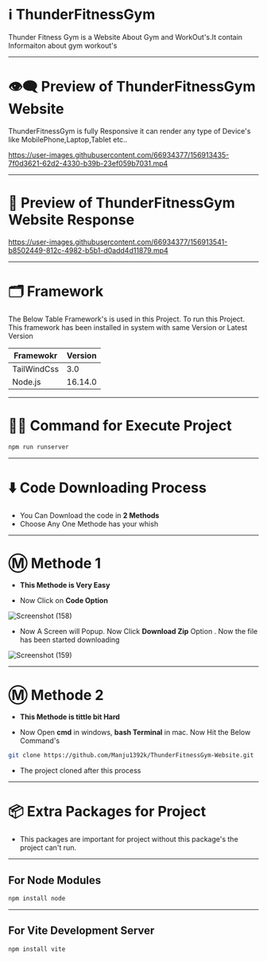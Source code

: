 # ℹ️ ThunderFitnessGym

Thunder Fitness Gym is a Website About Gym and WorkOut's.It contain Informaiton about gym workout's

---

# 👁️‍🗨️ Preview of ThunderFitnessGym Website

ThunderFitnessGym is fully Responsive it can render any type of Device's like MobilePhone,Laptop,Tablet etc..

https://user-images.githubusercontent.com/66934377/156913435-7f0d3621-62d2-4330-b39b-23ef059b7031.mp4

---

# 📱 Preview of ThunderFitnessGym Website Response

https://user-images.githubusercontent.com/66934377/156913541-b8502449-812c-4982-b5b1-d0add4d11879.mp4

---

# 🗂️ Framework 

The Below Table Framework's is used in this Project. To run this Project. This framework has been installed in system with same Version or Latest Version

| Framewokr  | Version |
| ------------- | ------------- |
| TailWindCss  | 3.0  |
| Node.js  | 16.14.0  |

---

# 👨‍💻 Command for Execute Project

```bash 
npm run runserver
```

---

# ⬇️ Code Downloading Process

* You Can Download the code in **2 Methods**
* Choose Any One Methode has your whish

---

# Ⓜ️ Methode 1

* **This Methode is Very Easy**

* Now Click on __Code Option__

![Screenshot (158)](https://user-images.githubusercontent.com/66934377/164152919-f2854829-535d-4227-9c2f-031f8051f6ac.png)

* Now A Screen will Popup. Now Click **Download Zip** Option . Now the file has been started downloading 

![Screenshot (159)](https://user-images.githubusercontent.com/66934377/164153128-b64e85a2-e40c-4457-9835-a749ac79acd6.png)

---

# Ⓜ️ Methode 2

* **This Methode is tittle bit Hard**

* Now Open **cmd** in windows, **bash Terminal** in mac. Now Hit the Below Command's

```bash
git clone https://github.com/Manju1392k/ThunderFitnessGym-Website.git
```

* The project cloned after this process

---

# 📦 Extra Packages for Project

* This packages are important for project without this package's the project can't run.

---
## For Node Modules
```bash
npm install node
```

---

## For Vite Development Server

```bash
npm install vite
```
